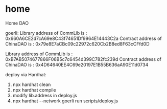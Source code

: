 # home
Home DAO

goerli:
Library address of CommLib is : 0x660A6CE2d7cA69e8C43f74651Df9964E14443C2a
Contract address of ChinaDAO is : 0x79e8E7aCBc09c22972c620Cb2B8ed8F63cCFfd0D

Library address of CommLib is : 0xB7AB5074677866F06B5c7c6454d399C782fc239d
Contract address of ChinaDAO is : 0x4D64640EE4C69e20197E1B55B636aA90E11d0734

deploy via Hardhat:

1. npx hardhat clean
2. npx hardhat compile
3. modify lib.address in deploy.js
4. npx hardhat --network goerli run scripts/deploy.js